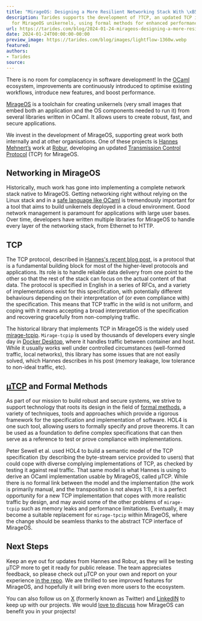 ```yaml
---
title: "MirageOS: Designing a More Resilient Networking Stack With \xB5TCP"
description: Tarides supports the development of ?TCP, an updated TCP implementation
  for MirageOS unikernels, using formal methods for enhanced performance and security.
url: https://tarides.com/blog/2024-01-24-mirageos-designing-a-more-resilient-networking-stack-with-tcp
date: 2024-01-24T00:00:00-00:00
preview_image: https://tarides.com/blog/images/lightflow-1360w.webp
featured:
authors:
- Tarides
source:
---
```


<p>There is no room for complacency in software development! In the <a href="https://ocaml.org/">OCaml</a> ecosystem, improvements are continuously introduced to optimise existing workflows, introduce new features, and boost performance.</p>
<p><a href="https://mirage.io/">MirageOS</a> is a toolchain for creating unikernels (very small images that embed both an application and the OS components needed to run it) from several libraries written in OCaml. It allows users to create robust, fast, and secure applications.</p>
<p>We invest in the development of MirageOS, supporting great work both internally and at other organisations. One of these projects is <a href="https://hannes.robur.coop/About">Hannes Mehnert&rsquo;s</a> work at <a href="https://robur.coop/Home">Robur</a>, developing an updated <a href="https://en.wikipedia.org/wiki/Transmission_Control_Protocol">Transmission Control Protocol</a> (TCP) for MirageOS.</p>
<h2>Networking in MirageOS</h2>
<p>Historically, much work has gone into implementing a complete network stack native to MirageOS. Getting networking right without relying on the Linux stack and in a <a href="https://tarides.com/blog/2023-12-14-ocaml-memory-safety-and-beyond/">safe language like OCaml</a> is tremendously important for a tool that aims to build unikernels deployed in a cloud environment. Good network management is paramount for applications with large user bases. Over time, developers have written multiple libraries for MirageOS to handle every layer of the networking stack, from Ethernet to HTTP.</p>
<h2>TCP</h2>
<p>The TCP protocol, described in <a href="https://hannes.robur.coop/Posts/TCP-ns">Hannes's recent blog post</a>, is a protocol that is a fundamental building block for most of the higher-level protocols and applications. Its role is to handle reliable data delivery from one point to the other so that the rest of the stack can focus on the actual content of that data. The protocol is specified in English in a series of RFCs, and a variety of implementations exist for this specification, with potentially different behaviours depending on their interpretation of (or even compliance with) the specification. This means that TCP traffic in the wild is not uniform, and coping with it means accepting a broad interpretation of the specification and recovering gracefully from non-complying traffic.</p>
<p>The historical library that implements TCP in MirageOS is the widely used <a href="https://github.com/mirage/mirage-tcpip">mirage-tcpip</a>. <code>Mirage-tcpip</code> is used by thousands of developers every single day in <a href="https://www.docker.com/products/docker-desktop/">Docker Desktop</a>, where it handles traffic between container and host. While it usually works well under controlled circumstances (well-formed traffic, local networks), this library has some issues that are not easily solved, which Hannes describes in his post (memory leakage, low tolerance to non-ideal traffic, etc).</p>
<h2><a href="https://github.com/robur-coop/utcp">&micro;TCP</a> and Formal Methods</h2>
<p>As part of our mission to build robust and secure systems, we strive to support technology that roots its design in the field of <a href="https://en.wikipedia.org/wiki/Formal_methods">formal methods</a>, a variety of techniques, tools and approaches which provide a rigorous framework for the specification and implementation of software. HOL4 is one such tool, allowing users to formally specify and prove theorems. It can be used as a foundation to define complex specifications that can then serve as a reference to test or prove compliance with implementations.</p>
<p>Peter Sewell et al. used HOL4 to build a semantic model of the TCP specification (by describing the byte-stream service provided to users) that could cope with diverse complying implementations of TCP, as checked by testing it against real traffic. That same model is what Hannes is using to derive an OCaml implementation usable by MirageOS, called &micro;TCP. While there is no formal link between the model and the implementation (the work is primarily manual, and the transposition is not always 1:1), it is a perfect opportunity for a new TCP implementation that copes with more realistic traffic by design, and may avoid some of the other problems of <code>mirage-tcpip</code> such as memory leaks and performance limitations. Eventually, it may become a suitable replacement for <code>mirage-tpcip</code> within MirageOS, where the change should be seamless thanks to the abstract TCP interface of MirageOS.</p>
<h2>Next Steps</h2>
<p>Keep an eye out for updates from Hannes and Robur, as they will be testing &micro;TCP more to get it ready for public release. The team appreciates feedback, so please check out &micro;TCP on your own and report on your experience <a href="https://github.com/robur-coop/utcp">in the repo</a>. We are thrilled to see improved features for MirageOS, and hopefully it will bring even more users to the ecosystem.</p>
<p>You can also follow us on <a href="https://twitter.com/tarides_">X</a> (formerly known as Twitter) and <a href="https://www.linkedin.com/company/tarides">LinkedIN</a> to keep up with our projects. We would <a href="https://tarides.com/contact/">love to discuss</a> how MirageOS can benefit you in your projects!</p>

